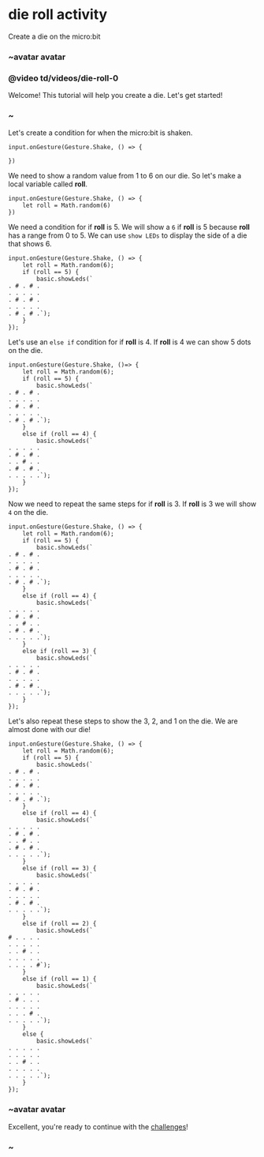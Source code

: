 # die roll activity

Create a die on the micro:bit

### ~avatar avatar

### @video td/videos/die-roll-0

Welcome! This tutorial will help you create a die. Let's get started!

### ~

Let's create a condition for when the micro:bit is shaken.


```blocks
input.onGesture(Gesture.Shake, () => {
    
})
```

We need to show a random value from 1 to 6 on our die. So let's make a local variable called **roll**.

```blocks
input.onGesture(Gesture.Shake, () => {
    let roll = Math.random(6)
})
```

We need a condition for if **roll** is 5. We will show a `6` if **roll** is 5 because **roll** has a range from 0 to 5. We can use `show LEDs` to display the side of a die that shows 6.


```blocks
input.onGesture(Gesture.Shake, () => {
    let roll = Math.random(6);
    if (roll == 5) {
        basic.showLeds(`
. # . # .
. . . . .
. # . # .
. . . . .
. # . # .`);
    }
});
```


Let's use an `else if` condition for if **roll** is 4. If **roll** is 4 we can show 5 dots on the die.


```blocks
input.onGesture(Gesture.Shake, ()=> {
    let roll = Math.random(6);
    if (roll == 5) {
        basic.showLeds(`
. # . # .
. . . . .
. # . # .
. . . . .
. # . # .`);
    }
    else if (roll == 4) {
        basic.showLeds(`
. . . . .
. # . # .
. . # . .
. # . # .
. . . . .`);
    }
});

```


Now we need to repeat the same steps for if **roll** is 3. If **roll** is 3 we will show `4` on the die.


```blocks
input.onGesture(Gesture.Shake, () => {
    let roll = Math.random(6);
    if (roll == 5) {
        basic.showLeds(`
. # . # .
. . . . .
. # . # .
. . . . .
. # . # .`);
    }
    else if (roll == 4) {
        basic.showLeds(`
. . . . .
. # . # .
. . # . .
. # . # .
. . . . .`);
    }
    else if (roll == 3) {
        basic.showLeds(`
. . . . .
. # . # .
. . . . .
. # . # .
. . . . .`);
    }
});
```


Let's also repeat these steps to show the 3, 2, and 1 on the die. We are almost done with our die!

```blocks 
input.onGesture(Gesture.Shake, () => {
    let roll = Math.random(6);
    if (roll == 5) {
        basic.showLeds(`
. # . # .
. . . . .
. # . # .
. . . . .
. # . # .`);
    }
    else if (roll == 4) {
        basic.showLeds(`
. . . . .
. # . # .
. . # . .
. # . # .
. . . . .`);
    }
    else if (roll == 3) {
        basic.showLeds(`
. . . . .
. # . # .
. . . . .
. # . # .
. . . . .`);
    }
    else if (roll == 2) {
        basic.showLeds(`
# . . . .
. . . . .
. . # . .
. . . . .
. . . . #`);
    }
    else if (roll == 1) {
        basic.showLeds(`
. . . . .
. # . . .
. . . . .
. . . # .
. . . . .`);
    }
    else {
        basic.showLeds(`
. . . . .
. . . . .
. . # . .
. . . . .
. . . . .`);
    }
});
```


### ~avatar avatar

Excellent, you're ready to continue with the [challenges](/microbit/lessons/die-roll/challenges)!

### ~

